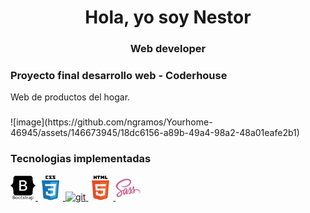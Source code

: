 <h1 align="center">Hola, yo soy Nestor</h1>
<h3 align="center">Web developer</h3>

<h3 align="left">Proyecto final desarrollo web - Coderhouse</h3>
<p align="left">Web de productos del hogar.
</p>
<h3 align="left"Captura de la pagina></h3>
![image](https://github.com/ngramos/Yourhome-46945/assets/146673945/18dc6156-a89b-49a4-98a2-48a01eafe2b1)


<h3 align="left">Tecnologias implementadas</h3>
<p align="left"> <a href="https://getbootstrap.com" target="_blank" rel="noreferrer"> <img src="https://raw.githubusercontent.com/devicons/devicon/master/icons/bootstrap/bootstrap-plain-wordmark.svg" alt="bootstrap" width="40" height="40"/> </a> <a href="https://www.w3schools.com/css/" target="_blank" rel="noreferrer"> <img src="https://raw.githubusercontent.com/devicons/devicon/master/icons/css3/css3-original-wordmark.svg" alt="css3" width="40" height="40"/> </a> <a href="https://git-scm.com/" target="_blank" rel="noreferrer"> <img src="https://www.vectorlogo.zone/logos/git-scm/git-scm-icon.svg" alt="git" width="40" height="40"/> </a> <a href="https://www.w3.org/html/" target="_blank" rel="noreferrer"> <img src="https://raw.githubusercontent.com/devicons/devicon/master/icons/html5/html5-original-wordmark.svg" alt="html5" width="40" height="40"/> </a> <a href="https://sass-lang.com" target="_blank" rel="noreferrer"> <img src="https://raw.githubusercontent.com/devicons/devicon/master/icons/sass/sass-original.svg" alt="sass" width="40" height="40"/> </a> </p>
